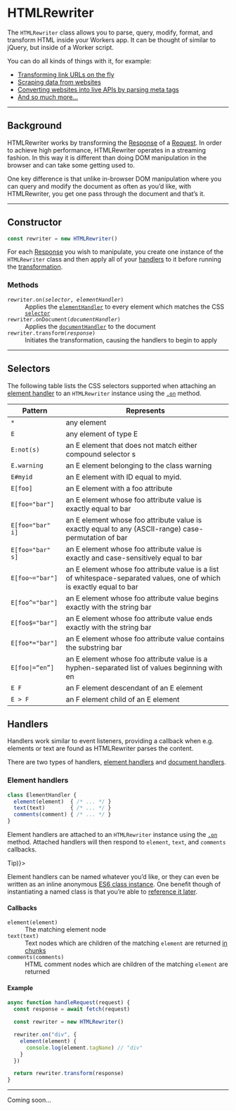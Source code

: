 # HTMLRewriter

The `HTMLRewriter` class allows you to parse, query, modify, format, and transform HTML inside your Workers app. It can be thought of similar to jQuery, but inside of a Worker script.

You can do all kinds of things with it, for example:

- [Transforming link URLs on the fly](https://blog.cloudflare.com/introducing-htmlrewriter/)
- [Scraping data from websites](https://workers.cloudflare.com/built-with/projects/web-scraper)
- [Converting websites into live APIs by parsing meta tags](https://workers.cloudflare.com/built-with/projects/web-scraper)
- [And so much more...](https://github.com/search?q=new+HTMLRewriter&type=Code)


--------------------------------


## Background

HTMLRewriter works by transforming the [Response](#) of a [Request](#). In order to achieve high performance, HTMLRewriter operates in a streaming fashion. In this way it is different than doing DOM manipulation in the browser and can take some getting used to.

One key difference is that unlike in-browser DOM manipulation where you can query and modify the document as often as you’d like, with HTMLRewriter, you get one pass through the document and that’s it.

--------------------------------

## Constructor

```js
const rewriter = new HTMLRewriter()
```

For each [Response](#) you wish to manipulate, you create one instance of the `HTMLRewriter` class and then apply all of your [handlers](#handlers) to it before running the [transformation](#methods).

### Methods

<dl>
<dt><code class="InlineCode InlineCode-is-definition">rewriter.on(<em>selector</em>, <em>elementHandler</em>)</code></dt>
<dd>Applies the <a href="#element-handlers"><code class="InlineCode">elementHandler</code></a> to every element which matches the CSS <a href="#selectors"><code class="InlineCode">selector</code></a></dd>

<dt><code class="InlineCode InlineCode-is-definition">rewriter.onDocument(<em>documentHandler</em>)</code></dt>
<dd>Applies the <a href="#document-handlers"><code class="InlineCode">documentHandler</code></a> to the document</dd>

<dt><code class="InlineCode InlineCode-is-definition">rewriter.transform(<em>response</em>)</code></dt>
<dd>Initiates the transformation, causing the handlers to begin to apply</dd>
</dl>

--------------------------------

## Selectors

The following table lists the CSS selectors supported when attaching an [element handler](#element-handlers) to an `HTMLRewriter` instance using the [`.on`](#methods) method.

<table>
<thead>
<tr>
<th>Pattern</th>
<th>Represents</th>
</tr>
</thead>

<tbody>
<tr>
<td><code class="InlineCode InlineCode-is-nowrap">*</code></td>
<td>any element</td>
</tr>

<tr>
<td><code class="InlineCode InlineCode-is-nowrap">E</code></td>
<td>any element of type E</td>
</tr>

<tr>
<td><code class="InlineCode InlineCode-is-nowrap">E:not(s)</code></td>
<td>an E element that does not match either compound selector s</td>
</tr>

<tr>
<td><code class="InlineCode InlineCode-is-nowrap">E.warning</code></td>
<td>an E element belonging to the class warning</td>
</tr>

<tr>
<td><code class="InlineCode InlineCode-is-nowrap">E#myid</code></td>
<td>an E element with ID equal to myid.</td>
</tr>

<tr>
<td><code class="InlineCode InlineCode-is-nowrap">E[foo]</code></td>
<td>an E element with a foo attribute</td>
</tr>

<tr>
<td><code class="InlineCode InlineCode-is-nowrap">E[foo="bar"]</code></td>
<td>an E element whose foo attribute value is exactly equal to bar</td>
</tr>

<tr>
<td><code class="InlineCode InlineCode-is-nowrap">E[foo="bar" i]</code></td>
<td>an E element whose foo attribute value is exactly equal to any (ASCII-range) case-permutation of bar</td>
</tr>

<tr>
<td><code class="InlineCode InlineCode-is-nowrap">E[foo="bar" s]</code></td>
<td>an E element whose foo attribute value is exactly and case-sensitively equal to bar</td>
</tr>

<tr>
<td><code class="InlineCode InlineCode-is-nowrap">E[foo~="bar"]</code></td>
<td>an E element whose foo attribute value is a list of whitespace-separated values, one of which is exactly equal to bar</td>
</tr>

<tr>
<td><code class="InlineCode InlineCode-is-nowrap">E[foo^="bar"]</code></td>
<td>an E element whose foo attribute value begins exactly with the string bar</td>
</tr>

<tr>
<td><code class="InlineCode InlineCode-is-nowrap">E[foo$="bar"]</code></td>
<td>an E element whose foo attribute value ends exactly with the string bar</td>
</tr>

<tr>
<td><code class="InlineCode InlineCode-is-nowrap">E[foo*="bar"]</code></td>
<td>an E element whose foo attribute value contains the substring bar</td>
</tr>

<tr>
<td><code class="InlineCode InlineCode-is-nowrap">E[foo|=“en”]</code></td>
<td>an E element whose foo attribute value is a hyphen-separated list of values beginning with en</td>
</tr>

<tr>
<td><code class="InlineCode InlineCode-is-nowrap">E F</code></td>
<td>an F element descendant of an E element</td>
</tr>

<tr>
<td><code class="InlineCode InlineCode-is-nowrap">E > F</code></td>
<td>an F element child of an E element</td>
</tr>
</tbody>
</table>

## Handlers

Handlers work similar to event listeners, providing a callback when e.g. elements or text are found as HTMLRewriter parses the content.

There are two types of handlers, [element handlers](#element-handlers) and [document handlers](#document-handlers).

### Element handlers

```js
class ElementHandler {
  element(element)  { /* ... */ }
  text(text)        { /* ... */ }
  comments(comment) { /* ... */ }
}
```

Element handlers are attached to an `HTMLRewriter` instance using the [`.on`](#methods) method. Attached handlers will then respond to `element`, `text`, and `comments` callbacks.

<Aside header={(<strong>Tip</strong>)}>

Element handlers can be named whatever you’d like, or they can even be written as an inline anonymous <a href="https://developer.mozilla.org/en-US/docs/Web/JavaScript/Reference/Classes">ES6 class instance</a>. One benefit though of instantiating a named class is that you’re able to <a href="#">reference it later</a>.

</Aside>

#### Callbacks

<dl>
<dt><code class="InlineCode InlineCode-is-definition">element(element)</code></dt>
<dd>The matching element node</dd>

<dt><code class="InlineCode InlineCode-is-definition">text(text)</code></dt>
<dd>Text nodes which are children of the matching <code class="InlineCode">element</code> are returned <a href="#text-chunks">in chunks</a></dd>

<dt><code class="InlineCode InlineCode-is-definition">comments(comments)</code></dt>
<dd>HTML comment nodes which are children of the matching <code class="InlineCode">element</code> are returned</dd>
</dl>

#### Example

```js
async function handleRequest(request) {
  const response = await fetch(request)

  const rewriter = new HTMLRewriter()

  rewriter.on("div", {
    element(element) {
      console.log(element.tagName) // "div"
    }
  })

  return rewriter.transform(response)
}
```

--------------------------------

Coming soon...

